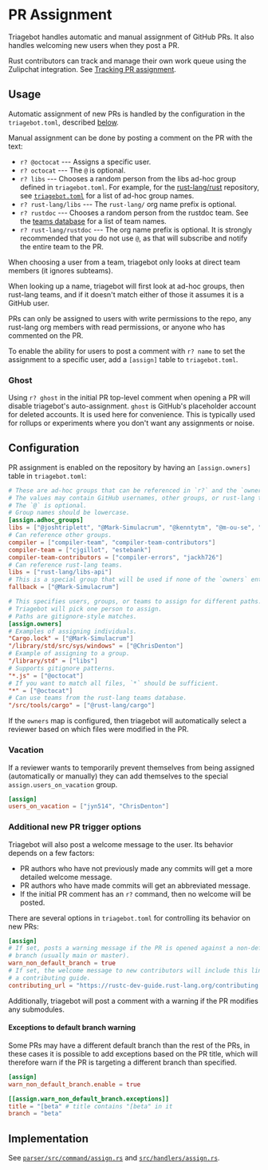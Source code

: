 # PR Assignment

Triagebot handles automatic and manual assignment of GitHub PRs.
It also handles welcoming new users when they post a PR.

Rust contributors can track and manage their own work queue using the Zulipchat integration. See [Tracking PR assignment](/triagebot/pr-assignment-tracking.md).

## Usage

Automatic assignment of new PRs is handled by the configuration in the `triagebot.toml`, described [below](#configuration).

Manual assignment can be done by posting a comment on the PR with the text:

* `r? @octocat` --- Assigns a specific user.
* `r? octocat` --- The `@` is optional.
* `r? libs` --- Chooses a random person from the libs ad-hoc group defined in `triagebot.toml`.
  For example, for the [rust-lang/rust](https://github.com/rust-lang/rust) repository, see [`triagebot.toml`](https://github.com/rust-lang/rust/blob/master/triagebot.toml) for a list of ad-hoc group names.
* `r? rust-lang/libs` --- The `rust-lang/` org name prefix is optional.
* `r? rustdoc` --- Chooses a random person from the rustdoc team.
  See the [teams database](https://github.com/rust-lang/team/tree/master/teams) for a list of team names.
* `r? rust-lang/rustdoc` --- The org name prefix is optional.
  It is strongly recommended that you do not use `@`, as that will subscribe and notify the entire team to the PR.

When choosing a user from a team, triagebot only looks at direct team members (it ignores subteams).

When looking up a name, triagebot will first look at ad-hoc groups, then rust-lang teams, and if it doesn't match either of those it assumes it is a GitHub user.

PRs can only be assigned to users with write permissions to the repo, any rust-lang org members with read permissions, or anyone who has commented on the PR.

To enable the ability for users to post a comment with `r? name` to set the assignment to a specific user, add a `[assign]` table to `triagebot.toml`.

### Ghost

Using `r? ghost` in the initial PR top-level comment when opening a PR will disable triagebot's auto-assignment.
`ghost` is GitHub's placeholder account for deleted accounts.
It is used here for convenience.
This is typically used for rollups or experiments where you don't want any assignments or noise.

## Configuration

PR assignment is enabled on the repository by having an `[assign.owners]` table in `triagebot.toml`:

```toml
# These are ad-hoc groups that can be referenced in `r?` and the `owners` table below.
# The values may contain GitHub usernames, other groups, or rust-lang teams.
# The `@` is optional.
# Group names should be lowercase.
[assign.adhoc_groups]
libs = ["@joshtriplett", "@Mark-Simulacrum", "@kenntytm", "@m-ou-se", "@thomcc"]
# Can reference other groups.
compiler = ["compiler-team", "compiler-team-contributors"]
compiler-team = ["cjgillot", "estebank"]
compiler-team-contributors = ["compiler-errors", "jackh726"]
# Can reference rust-lang teams.
libs = ["rust-lang/libs-api"]
# This is a special group that will be used if none of the `owners` entries matches.
fallback = ["@Mark-Simulacrum"]

# This specifies users, groups, or teams to assign for different paths.
# Triagebot will pick one person to assign.
# Paths are gitignore-style matches.
[assign.owners]
# Examples of assigning individuals.
"Cargo.lock" = ["@Mark-Simulacrum"]
"/library/std/src/sys/windows" = ["@ChrisDenton"]
# Example of assigning to a group.
"/library/std" = ["libs"]
# Supports gitignore patterns.
"*.js" = ["@octocat"]
# If you want to match all files, `*` should be sufficient.
"*" = ["@octocat"]
# Can use teams from the rust-lang teams database.
"/src/tools/cargo" = ["@rust-lang/cargo"]
```

If the `owners` map is configured, then triagebot will automatically select a reviewer based on which files were modified in the PR.

### Vacation

If a reviewer wants to temporarily prevent themselves from being assigned (automatically or manually) they can add themselves to the special
`assign.users_on_vacation` group.

```toml
[assign]
users_on_vacation = ["jyn514", "ChrisDenton"]
```

### Additional new PR trigger options

Triagebot will also post a welcome message to the user.
Its behavior depends on a few factors:

* PR authors who have not previously made any commits will get a more detailed welcome message.
* PR authors who have made commits will get an abbreviated message.
* If the initial PR comment has an `r?` command, then no welcome will be posted.

There are several options in `triagebot.toml` for controlling its behavior on new PRs:

```toml
[assign]
# If set, posts a warning message if the PR is opened against a non-default
# branch (usually main or master).
warn_non_default_branch = true
# If set, the welcome message to new contributors will include this link to
# a contributing guide.
contributing_url = "https://rustc-dev-guide.rust-lang.org/contributing.html"
```

Additionally, triagebot will post a comment with a warning if the PR modifies any submodules.

#### Exceptions to default branch warning

Some PRs may have a different default branch than the rest of the PRs, in these cases it is possible to add exceptions based on the PR title, which will therefore warn if the PR is targeting a different branch than specified.

```toml
[assign]
warn_non_default_branch.enable = true

[[assign.warn_non_default_branch.exceptions]]
title = "[beta" # title contains "[beta" in it
branch = "beta"
```

## Implementation

See [`parser/src/command/assign.rs`](https://github.com/rust-lang/triagebot/blob/HEAD/parser/src/command/assign.rs) and [`src/handlers/assign.rs`](https://github.com/rust-lang/triagebot/blob/HEAD/src/handlers/assign.rs).
